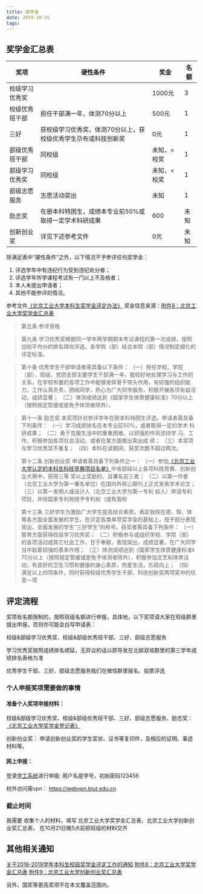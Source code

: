```yaml
---
title: 奖学金
date: 2019-10-15
tags:
---
```


## 奖学金汇总表

| 奖项           | 硬性条件                                                       | 奖金         | 名额 |
| ---            | ---                                                            | ---          | ---  |
| 校级学习优秀奖 |                                                                | 1000元       | 3    |
| 校级优秀班干部 | 担任干部满一年，体测70分以上                                   | 500元        | 1    |
| 三好           | 获校级学习优秀奖，体测70分以上，获校级优秀学生尕布或科技创新奖 | 0元          | 1    |
| 部级优秀班干部 | 同校级                                                         | 未知，< 校奖 | 1    |
| 部级学习优秀奖 | 同校级                                                         | 未知，< 校奖 | 1    |
| 部级志愿服务   | 志愿活动突出                                                   | 未知         | 1    |
| 励志奖         | 在册本科特困生，成绩本专业前50%或取得一定学术科研成果          | 600          | 未知 |
| 创新创业奖     | 详见下述参考文件                                               | 0元          | 未知 |

除满足表中“硬性条件”之外，以下情况不予参评任何奖学金：

1. 评选学年中有违纪行为受到违纪处分者；
2. 评选学年所学课程考试有一门以上不及格者；
3. 本人未提出申请者；
4. 其他不能参评的情况。

参考文件[《北京工业大学本科生奖学金评定办法》](北京工业大学本科生奖学金评定办法.pdf)
奖金信息来源：[附件8：北京工业大学奖学金汇总表](附件8：北京工业大学奖学金汇总表.xls)

> 第五条 参评资格

> 第九条
> 学习优秀奖根据同一学年两学期期末考试课程的第一次成绩，按照加权平均分的排名择优评选。各学院（部）结合本院（部）情况制定细化的评定标准。

> 第十条
> 优秀学生干部申请者需具备以下条件：
>（一）担任学校、学院（部）、班级、党团支部主要学生干部满一年，能较好地处理学习与工作的关系，在学校布置的各项工作中能够发挥骨干带头作用，有较强的组织能力，工作认真负责、团结同学，热心为广大同学服务，积极开展各项有益活动，成绩显著；
> （二）体测成绩达到《国家学生体质健康标准》70分以上（按照规定暂缓或是免予体测者除外）。

> 第十一条 励志奖
> 本奖项针对参评学年在册本科特困生评选。申请者需具备
下列条件：
>（一）学习成绩排名在本专业前50%，或者取得一定的学术
科研成果；
>（二）勇于克服生活中的重重困难，以顽强的作风坚持学
习、工作，积极参加各项社会活动，或者在某方面做出突出成
绩；
>（三）本奖项与学习优秀奖不重复；
>（四）本科在读期间，获奖次数不超过两次。

> 第十二条  创新创业奖
> 申请者需具备下列条件之一：
> （一）参加[《北京工业大学认定的本科生科技竞赛项目名单》](北京工业大学认定的本科生科技竞赛项目名单.pdf)中省部级以上各项科技竞赛、创新创业大赛中，获得三等
奖以上奖励的，且署名前三者；
>（二）以第一作者（北京工业大学为第一署名单位）在国内外核心期刊上正式发表学术论文；
>（三）以第一发明人或设计人（北京工业大学为第一专利
权人）申请专利项目，并经国家专利局授予专利权（或有我校

> 第十三条
> 三好学生为激励广大学生提高综合素质，表彰我校在德、智、体等各方面全面发展的学生，在评定各类单项奖学金的基础上，授予部分表现突出、全面发展的学生“三好学生”的称号。获奖者需具备下列条件：
>（一）智育方面获得校级学习优秀奖；
>（二）积极参与或组织学校、学院（部）的各项活动或其它社会工作，甘于奉献，表现突出，成绩显著，在广大同学当中起着较强的表率作用；
>（三）体测成绩达到《国家学生体质健康标准》70分以上（按照规定暂缓或是免予体测者除外），积极参加文艺和体育活动，有良好的卫生习惯和健康的身心素质，热爱生活，乐观向上；
>（四）满足以上四项条件，同时获得校级优秀学生干部、科技创新奖两项奖中的任意一项

## 评定流程

奖项有名额限制的，按照班级名额进行申报，具体地，以下奖项请大家在班级群里提出申报，否则你可能会白写申请表：

校级&部级学习优秀奖、校级&部级优秀班干部、三好、部级志愿服务

学习优秀奖按照成绩排名顺延，无异议的话以原导发在北邮双培群里的第三学年成绩排名表格为准

优秀学生干部、三好、部级志愿服务我们在微信群里报名、投票评选

### 个人申报奖项需要做的事情

#### 准备个人奖项申报材料：

校级&部级学习优秀奖、校级&部级优秀班干部、三好、部级志愿服务、励志奖：
[《北京工业大学奖学金登记表》](北京工业大学奖学金登记表.doc)

创新创业奖：
申请创新创业奖的学生奖状、证书等复印件，及相应的证明、事迹材料等。

#### 网上申报：

登录[学工系统](http://xgxt.bjut.edu.cn)进行申报:
用户名是学号，初始密码123456

校外访问需vpn：
https://webvpn.bjut.edu.cn

### 截止时间

我需要
收集个人的材料，填写
北京工业大学奖学金汇总表、北京工业大学创新创业奖汇总表，
在10月21日晚5点前把班级的材料交齐

## 其他相关通知

[关于2018-2019学年本科生校级奖学金评定工作的通知](关于2018-2019学年本科生校级奖学金评定工作的通知.doc)
[附件8：北京工业大学奖学金汇总表](附件8：北京工业大学奖学金汇总表.xls)
[附件9：北京工业大学创新创业奖汇总表](附件9：北京工业大学创新创业奖汇总表.xls)

另外，国奖等更高奖项不在本文覆盖范围内。
